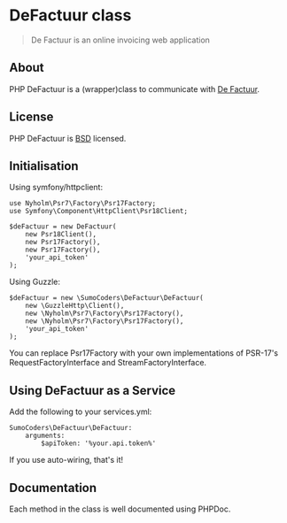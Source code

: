 # DeFactuur class

> De Factuur is an online invoicing web application

## About

PHP DeFactuur is a (wrapper)class to communicate with [De Factuur](https://www.defactuur.be).

## License

PHP DeFactuur is [BSD](http://classes.verkoyen.eu/overview/bsd) licensed.

## Initialisation

Using symfony/httpclient:

    use Nyholm\Psr7\Factory\Psr17Factory;
    use Symfony\Component\HttpClient\Psr18Client;

    $deFactuur = new DeFactuur(
        new Psr18Client(),
        new Psr17Factory(),
        new Psr17Factory(),
        'your_api_token'
    );

Using Guzzle:

    $deFactuur = new \SumoCoders\DeFactuur\DeFactuur(
        new \GuzzleHttp\Client(),
        new \Nyholm\Psr7\Factory\Psr17Factory(),
        new \Nyholm\Psr7\Factory\Psr17Factory(),    
        'your_api_token'
    );

You can replace Psr17Factory with your own implementations of PSR-17's RequestFactoryInterface and StreamFactoryInterface.

## Using DeFactuur as a Service

Add the following to your services.yml:

    SumoCoders\DeFactuur\DeFactuur:
        arguments:
            $apiToken: '%your.api.token%'

If you use auto-wiring, that's it!

## Documentation

Each method in the class is well documented using PHPDoc.
